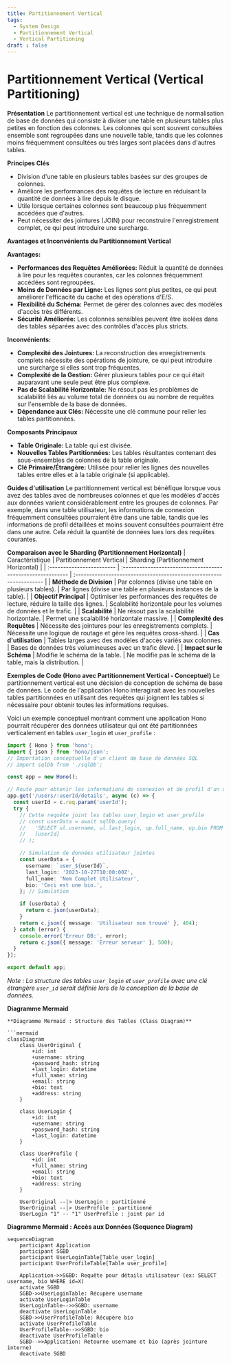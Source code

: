 ```yaml
---
title: Partitionnement Vertical
tags:
  - System Design
  - Partitionnement Vertical
  - Vertical Partitioning
draft : false
---
```


# Partitionnement Vertical (Vertical Partitioning)

**Présentation**
Le partitionnement vertical est une technique de normalisation de base de données qui consiste à diviser une table en plusieurs tables plus petites en fonction des colonnes. Les colonnes qui sont souvent consultées ensemble sont regroupées dans une nouvelle table, tandis que les colonnes moins fréquemment consultées ou très larges sont placées dans d'autres tables.

**Principes Clés**
- Division d'une table en plusieurs tables basées sur des groupes de colonnes.
- Améliore les performances des requêtes de lecture en réduisant la quantité de données à lire depuis le disque.
- Utile lorsque certaines colonnes sont beaucoup plus fréquemment accédées que d'autres.
- Peut nécessiter des jointures (JOIN) pour reconstruire l'enregistrement complet, ce qui peut introduire une surcharge.

**Avantages et Inconvénients du Partitionnement Vertical**

**Avantages:**
- **Performances des Requêtes Améliorées:** Réduit la quantité de données à lire pour les requêtes courantes, car les colonnes fréquemment accédées sont regroupées.
- **Moins de Données par Ligne:** Les lignes sont plus petites, ce qui peut améliorer l'efficacité du cache et des opérations d'E/S.
- **Flexibilité du Schéma:** Permet de gérer des colonnes avec des modèles d'accès très différents.
- **Sécurité Améliorée:** Les colonnes sensibles peuvent être isolées dans des tables séparées avec des contrôles d'accès plus stricts.

**Inconvénients:**
- **Complexité des Jointures:** La reconstruction des enregistrements complets nécessite des opérations de jointure, ce qui peut introduire une surcharge si elles sont trop fréquentes.
- **Complexité de la Gestion:** Gérer plusieurs tables pour ce qui était auparavant une seule peut être plus complexe.
- **Pas de Scalabilité Horizontale:** Ne résout pas les problèmes de scalabilité liés au volume total de données ou au nombre de requêtes sur l'ensemble de la base de données.
- **Dépendance aux Clés:** Nécessite une clé commune pour relier les tables partitionnées.

**Composants Principaux**
- **Table Originale:** La table qui est divisée.
- **Nouvelles Tables Partitionnées:** Les tables résultantes contenant des sous-ensembles de colonnes de la table originale.
- **Clé Primaire/Étrangère:** Utilisée pour relier les lignes des nouvelles tables entre elles et à la table originale (si applicable).

**Guides d'utilisation**
Le partitionnement vertical est bénéfique lorsque vous avez des tables avec de nombreuses colonnes et que les modèles d'accès aux données varient considérablement entre les groupes de colonnes. Par exemple, dans une table utilisateur, les informations de connexion fréquemment consultées pourraient être dans une table, tandis que les informations de profil détaillées et moins souvent consultées pourraient être dans une autre. Cela réduit la quantité de données lues lors des requêtes courantes.

**Comparaison avec le Sharding (Partitionnement Horizontal)**
| Caractéristique           | Partitionnement Vertical                                    | Sharding (Partitionnement Horizontal)                               |
| :------------------------ | :---------------------------------------------------------- | :------------------------------------------------------------------ |
| **Méthode de Division**   | Par colonnes (divise une table en plusieurs tables).        | Par lignes (divise une table en plusieurs instances de la table).   |
| **Objectif Principal**    | Optimiser les performances des requêtes de lecture, réduire la taille des lignes. | Scalabilité horizontale pour les volumes de données et le trafic.   |
| **Scalabilité**           | Ne résout pas la scalabilité horizontale.                   | Permet une scalabilité horizontale massive.                         |
| **Complexité des Requêtes** | Nécessite des jointures pour les enregistrements complets.   | Nécessite une logique de routage et gère les requêtes cross-shard. |
| **Cas d'utilisation**     | Tables larges avec des modèles d'accès variés aux colonnes. | Bases de données très volumineuses avec un trafic élevé.             |
| **Impact sur le Schéma**  | Modifie le schéma de la table.                              | Ne modifie pas le schéma de la table, mais la distribution.         |

**Exemples de Code (Hono avec Partitionnement Vertical - Conceptuel)**
Le partitionnement vertical est une décision de conception de schéma de base de données. Le code de l'application Hono interagirait avec les nouvelles tables partitionnées en utilisant des requêtes qui joignent les tables si nécessaire pour obtenir toutes les informations requises.

Voici un exemple conceptuel montrant comment une application Hono pourrait récupérer des données utilisateur qui ont été partitionnées verticalement en tables `user_login` et `user_profile` :

```typescript
import { Hono } from 'hono';
import { json } from 'hono/json';
// Importation conceptuelle d'un client de base de données SQL
// import sqlDb from './sqlDb';

const app = new Hono();

// Route pour obtenir les informations de connexion et de profil d'un utilisateur
app.get('/users/:userId/details', async (c) => {
  const userId = c.req.param('userId');
  try {
    // Cette requête joint les tables user_login et user_profile
    // const userData = await sqlDb.query(
    //   'SELECT ul.username, ul.last_login, up.full_name, up.bio FROM user_login ul JOIN user_profile up ON ul.user_id = up.user_id WHERE ul.user_id = ?',
    //   [userId]
    // );

    // Simulation de données utilisateur jointes
    const userData = {
      username: `user_${userId}`,
      last_login: '2023-10-27T10:00:00Z',
      full_name: 'Nom Complet Utilisateur',
      bio: 'Ceci est une bio.',
    }; // Simulation

    if (userData) {
      return c.json(userData);
    }
    return c.json({ message: 'Utilisateur non trouvé' }, 404);
  } catch (error) {
    console.error('Erreur DB:', error);
    return c.json({ message: 'Erreur serveur' }, 500);
  }
});

export default app;
```
*Note : La structure des tables `user_login` et `user_profile` avec une clé étrangère `user_id` serait définie lors de la conception de la base de données.*

**Diagramme Mermaid**
```mermaid
**Diagramme Mermaid : Structure des Tables (Class Diagram)**

```mermaid
classDiagram
    class UserOriginal {
        +id: int
        +username: string
        +password_hash: string
        +last_login: datetime
        +full_name: string
        +email: string
        +bio: text
        +address: string
    }

    class UserLogin {
        +id: int
        +username: string
        +password_hash: string
        +last_login: datetime
    }

    class UserProfile {
        +id: int
        +full_name: string
        +email: string
        +bio: text
        +address: string
    }

    UserOriginal --|> UserLogin : partitionné
    UserOriginal --|> UserProfile : partitionné
    UserLogin "1" -- "1" UserProfile : joint par id
```

**Diagramme Mermaid : Accès aux Données (Sequence Diagram)**

```mermaid
sequenceDiagram
    participant Application
    participant SGBD
    participant UserLoginTable[Table user_login]
    participant UserProfileTable[Table user_profile]

    Application->>SGBD: Requête pour détails utilisateur (ex: SELECT username, bio WHERE id=X)
    activate SGBD
    SGBD->>UserLoginTable: Récupère username
    activate UserLoginTable
    UserLoginTable-->>SGBD: username
    deactivate UserLoginTable
    SGBD->>UserProfileTable: Récupère bio
    activate UserProfileTable
    UserProfileTable-->>SGBD: bio
    deactivate UserProfileTable
    SGBD-->>Application: Retourne username et bio (après jointure interne)
    deactivate SGBD
```